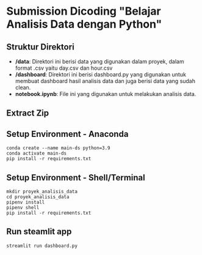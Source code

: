 # Submission Dicoding "Belajar Analisis Data dengan Python"

## Struktur Direktori

- **/data**: Direktori ini berisi data yang digunakan dalam proyek, dalam format .csv yaitu day.csv dan hour.csv
- **/dashboard**: Direktori ini berisi dashboard.py yang digunakan untuk membuat dashboard hasil analisis data dan juga berisi data yang sudah clean.
- **notebook.ipynb**: File ini yang digunakan untuk melakukan analisis data.


## Extract Zip
## Setup Environment - Anaconda
```
conda create --name main-ds python=3.9
conda activate main-ds
pip install -r requirements.txt
```

## Setup Environment - Shell/Terminal
```
mkdir proyek_analisis_data
cd proyek_analisis_data
pipenv install
pipenv shell
pip install -r requirements.txt
```

## Run steamlit app
```
streamlit run dashboard.py
```